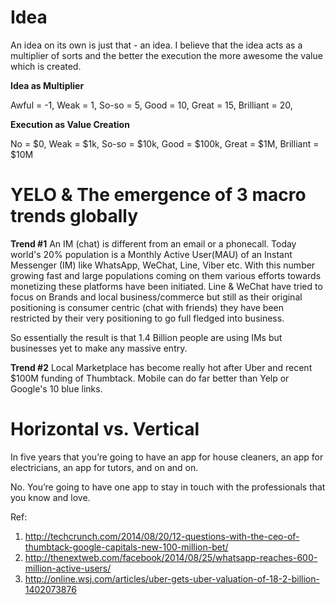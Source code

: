 Idea 
====

An idea on its own is just that - an idea. I believe that the idea acts as a multiplier of sorts and the better the execution the more awesome the value which is created.

**Idea as Multiplier**

Awful = -1,
Weak = 1,
So-so = 5,
Good = 10,
Great = 15,
Brilliant = 20,

**Execution as Value Creation**

No = $0,
Weak = $1k,
So-so = $10k,
Good = $100k,
Great = $1M,
Brilliant = $10M

YELO & The emergence of 3 macro trends globally
========================================

**Trend #1**
An IM (chat) is different from an email or a phonecall. Today world's 20% population is a Monthly Active User(MAU) of an Instant Messenger (IM) like WhatsApp, WeChat, Line, Viber etc. With this number growing fast and large populations coming on them various efforts towards monetizing these platforms have been initiated. Line & WeChat have tried to focus on Brands and local business/commerce but still as their original positioning is consumer centric (chat with friends) they have been restricted by their very positioning to go full fledged into business.

So essentially the result is that 1.4 Billion people are using IMs but businesses yet to make any massive entry.

**Trend #2**
Local Marketplace has become really hot after Uber and recent $100M funding of Thumbtack. Mobile can do far better than Yelp or Google's 10 blue links.


Horizontal vs. Vertical
=======================


In five years that you’re going to have an app for house cleaners, an app for electricians, an app for tutors, and on and on. 

No. You’re going to have one app to stay in touch with the professionals that you know and love.







Ref:

1) http://techcrunch.com/2014/08/20/12-questions-with-the-ceo-of-thumbtack-google-capitals-new-100-million-bet/
2) http://thenextweb.com/facebook/2014/08/25/whatsapp-reaches-600-million-active-users/
3) http://online.wsj.com/articles/uber-gets-uber-valuation-of-18-2-billion-1402073876
